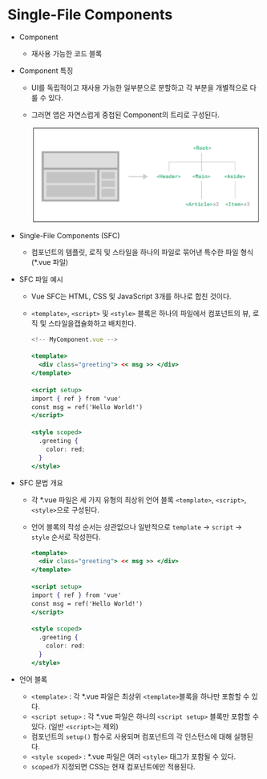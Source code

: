 # Single-File Components

- Component
    - 재사용 가능한 코드 블록
- Component 특징
    - UI를 독립적이고 재사용 가능한 일부분으로 분할하고 각 부분을 개별적으로 다룰 수 있다.
    - 그러면 앱은 자연스럽게 중첩된 Component의 트리로 구성된다.
        
        ![Untitled](./images/Single-File%20Components/Untitled.png)
        
- Single-File Components (SFC)
    - 컴포넌트의 템플릿, 로직 및 스타일을 하나의 파일로 묶어낸 특수한 파일 형식(*.vue 파일)
- SFC 파일 예시
    - Vue SFC는 HTML, CSS 및 JavaScript 3개를 하나로 합친 것이다.
    - `<template>`, `<script>` 및 `<style>` 블록은 하나의 파일에서 컴포넌트의 뷰, 로직 및 스타일을캡슐화하고 배치한다.
        
        ```jsx
        <!-- MyComponent.vue -->
        
        <template>
          <div class="greeting"> << msg >> </div>
        </template>
        
        <script setup>
        import { ref } from 'vue'
        const msg = ref('Hello World!')
        </script>
        
        <style scoped>
          .greeting {
            color: red;
          }
        </style>
        ```
        
- SFC 문법 개요
    - 각 *.vue 파일은 세 가지 유형의 최상위 언어 블록 `<template>`, `<script>`, `<style>`으로 구성된다.
    - 언어 블록의 작성 순서는 상관없으나 일반적으로 `template` → `script` → `style` 순서로 작성한다.
        
        ```jsx
        <template>
          <div class="greeting"> << msg >> </div>
        </template>
        
        <script setup>
        import { ref } from 'vue'
        const msg = ref('Hello World!')
        </script>
        
        <style scoped>
          .greeting {
        	color: red:
          }
        </style>
        ```
        
- 언어 블록
    - `<template>` : 각 *.vue 파일은 최상위 `<template>`블록을 하나만 포함할 수 있다.
    - `<script setup>` : 각 *.vue 파일은 하나의 `<script setup>` 블록만 포함할 수 있다. (일반 `<script>`는 제외)
    - 컴포넌트의 `setup()` 함수로 사용되며 컴포넌트의 각 인스턴스에 대해 실행된다.
    - `<style scoped>` : *.vue 파일은 여러 `<style>` 태그가 포함될 수 있다.
    - `scoped`가 지정되면 CSS는 현재 컴포넌트에만 적용된다.
